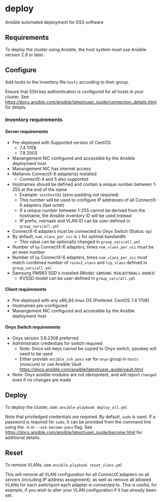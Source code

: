 # deploy

Ansible automated deployment for DSS software

## Requirements

To deploy the cluster using Ansible, the host system must use Ansible version 2.9 or later.

## Configure

Add hosts to the inventory file `hosts` according to their group.

Ensure that SSH key authentication is configured for all hosts in your cluster. See <https://docs.ansible.com/ansible/latest/user_guide/connection_details.html> for details.

### Inventory requirements

#### Server requirements

* Pre-deployed with Supported version of CentOS:
  - 7.4 1708
  - 7.8 2003
* Manangement NIC configured and accessible by the Ansible deployment host
* Manangement NIC has internet access
* Mellanox ConnectX-6 adapter(s) installed
  - ConnectX-4 and 5 also supported
* Hostnames should be defined and contain a unique number between 1-255 at the end of the name
  - Example: `testhost01` (zero-padding not required)
  - This number will be used to configure IP addresses of all ConnectX-6 adapters (last octet)
  - If a unique number between 1-255 cannot be derived from the hostname, the Ansible inventory ID will be used instead
  - IP prefix, netmask and VLAN ID can be user-defined in `group_vars/all.yml`
* ConnectX-6 adapters must be connected to Onyx Switch (Status: `Up`)
* By default, `num_vlans_per_nic` is `1` for optimal bandwidth
  - This value can be optionally changed in `group_vars/all.yml`
* Number of `Up` ConnectX-6 adapters, times `num_vlans_per_nic` must be an even number
* Number of `Up` ConnectX-6 adapters, times `num_vlans_per_nic` must match combined number of `rocev2_vlans` and `tcp_vlans` defined in `group_vars/all.yml`
* Samsung PM983 SSD's installed (Model: `SAMSUNG MZ4LB3T8HALS-00003`)
  - KVSSD model can be user-defined in `group_vars/all.yml`

#### Client requirements

* Pre-deployed with any x86_64 linux OS (Prefered: CentOS 7.4 1708)
* Hostnames pre-configured
* Manangement NIC configured and accessible by the Ansible deployment host

#### Onyx Switch requirements

* Onyx version 3.8.2306 preferred
* Administrator credentials for switch required
  - Note: Since ssh keys cannot be copied to Onyx switch, passkey will need to be used
  - Either provide `ansible_ssh_pass` var for `onyx` group in `hosts` (insecure) or use Ansible Vault <https://docs.ansible.com/ansible/latest/user_guide/vault.html>
* Note: Onyx ansible modules are not idempotent, and will report `changed` even if no changes are made

## Deploy

To deploy the cluster, use: `ansible-playbook deploy_all.yml`

Note that priviledged credentials are required. By default, `sudo` is used. If a password is required for `sudo`, it can be provided from the command line using the `-K` or `--ask-become-pass` flag. See <https://docs.ansible.com/ansible/latest/user_guide/become.html> for additional details.

## Reset

To remove VLANs, use `ansible-playbook reset_vlans.yml`

This will remove all VLAN configuration for all ConnectX adapters on all servers (including IP address assignment), as well as remove all allowed VLANs for each switchport each adapter is connected to. This is useful, for example, if you wish to alter your VLAN configuration if it has already been set.